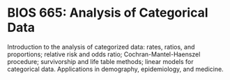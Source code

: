 # BIOS 665: Analysis of Categorical Data

Introduction to the analysis of categorized data: rates, ratios, and proportions; relative risk and odds ratio; Cochran-Mantel-Haenszel procedure; survivorship and life table methods; linear models for categorical data. Applications in demography, epidemiology, and medicine.